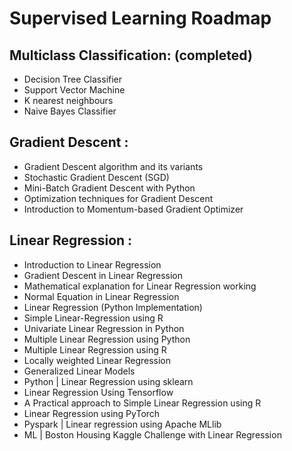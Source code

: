 # Supervised Learning Roadmap
## Multiclass Classification: (completed)
- Decision Tree Classifier
- Support Vector Machine
- K nearest neighbours
- Naive Bayes Classifier
## Gradient Descent :
- Gradient Descent algorithm and its variants
- Stochastic Gradient Descent (SGD)
- Mini-Batch Gradient Descent with Python
- Optimization techniques for Gradient Descent
- Introduction to Momentum-based Gradient Optimizer
## Linear Regression :
- Introduction to Linear Regression
- Gradient Descent in Linear Regression
- Mathematical explanation for Linear Regression working
- Normal Equation in Linear Regression
- Linear Regression (Python Implementation)
- Simple Linear-Regression using R
- Univariate Linear Regression in Python
- Multiple Linear Regression using Python
- Multiple Linear Regression using R
- Locally weighted Linear Regression
- Generalized Linear Models
- Python | Linear Regression using sklearn
- Linear Regression Using Tensorflow
- A Practical approach to Simple Linear Regression using R
- Linear Regression using PyTorch
- Pyspark | Linear regression using Apache MLlib
- ML | Boston Housing Kaggle Challenge with Linear Regression
